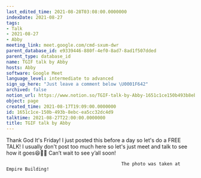 ```yaml
---
last_edited_time: 2021-08-28T03:08:00.0000000
indexDate: 2021-08-27
tags:
- Talk
- 2021-08-27
- Abby
meeting_link: meet.google.com/cmd-sxum-dwr
parent_database_id: e9339446-880f-4ef0-8ad7-8ad1f507dded
parent_type: database_id
name: TGIF talk by Abby
hosts: Abby
software: Google Meet
language_level: intermediate to advanced
sign_up_here: "Just leave a comment below \U0001F642"
archived: false
notion_url: https://www.notion.so/TGIF-talk-by-Abby-1651c1ce150b493b8ebcea5cc32dc4d9
object: page
created_time: 2021-08-17T19:09:00.0000000
id: 1651c1ce-150b-493b-8ebc-ea5cc32dc4d9
talktime: 2021-08-27T22:00:00.0000000
title: TGIF talk by Abby
---
```




Thank God It's Friday! I just posted this before a day so let's do a FREE TALK!
I usually don't post too much here so let's just meet and talk to see how it goes😆👍🏻
Can’t wait to see y’all soon!



                                               The photo was taken at Empire Building!











